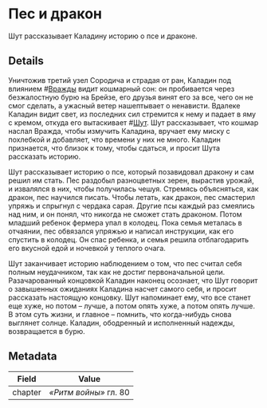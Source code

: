 # Пес и дракон
Шут рассказывает Каладину историю о псе и драконе.

## Details
Уничтожив третий узел Сородича и страдая от ран, Каладин под влиянием #[Вражды](characters/odium) видит кошмарный сон: он пробивается через безжалостную бурю на Брейзе, его друзья винят его за все, чего он не смог сделать, а ужасный ветер нашептывает о ненависти. Вдалеке Каладин видит свет, из последних сил стремится к нему и падает в яму с кремом, откуда его вытаскивает #[Шут](characters/wit). Шут рассказывает, что кошмар наслал Вражда, чтобы измучить Каладина, вручает ему миску с похлебкой и добавляет, что времени у них не много. Каладин признается, что близок к тому, чтобы сдаться, и просит Шута рассказать историю. 

Шут рассказывает историю о псе, который позавидовал дракону и сам решил им стать. Пес раздобыл разноцветных зерен, вырастив урожай, и извалялся в них, чтобы получилась чешуя. Стремясь объясняться, как дракон, пес научился писать. Чтобы летать, как дракон, пес смастерил упряжь и спрыгнул с чердака сарая. Другие псы каждый раз смеялись над ним, и он понял, что никогда не сможет стать драконом. Потом младший ребенок фермера упал в колодец. Пока семья металась в отчаянии, пес обвязался упряжью и написал инструкции, как его спустить в колодец. Он спас ребенка, и семья решила отблагодарить его вкусной едой и ночевкой у теплого очага. 

Шут заканчивает историю наблюдением о том, что пес считал себя полным неудачником, так как не достиг первоначальной цели. Разачарованный концовкой Каладин наконец осознает, что Шут говорит о завышенных ожиданиях Каладина насчет самого себя, и просит рассказать настоящую концовку. Шут напоминает ему, что все станет еще хуже, но потом – лучше, а потом опять хуже, а потом опять лучше. В этом суть жизни, и главное – помнить, что когда-нибудь снова выглянет солнце. Каладин, ободренный и исполненный надежды, возвращается в бурю.

## Metadata
| Field | Value |
| ----- | ----- |
| chapter | *«Ритм войны»* гл. 80 |
